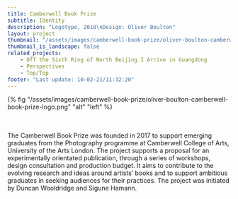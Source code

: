```yaml
---
title: Camberwell Book Prize
subtitle: Identity
description: "Logotype, 2018\nDesign: Oliver Boulton"
layout: project
thumbnail: "/assets/images/camberwell-book-prize/oliver-boulton-camberwell-book-prize-logo.png"
thumbnail_is_landscape: false
related_projects:
    - Off the Sixth Ring of North Beijing I Arrive in Guangdong
    - Perspectives
    - Top/Top
footer: "Last update: 10-02-21/11:32:20"
---
```

{% fig "/assets/images/camberwell-book-prize/oliver-boulton-camberwell-book-prize-logo.png" "alt" "left" %}


</br></br>The Camberwell Book Prize was founded in 2017 to support emerging graduates from the Photography programme at Camberwell College of Arts, University of the Arts London. The project supports a proposal for an experimentally orientated publication, through a series of workshops, design consultation and production budget. It aims to contribute to the evolving research and ideas around artists’ books and to support ambitious graduates in seeking audiences for their practices. The project was initiated by Duncan Wooldridge and Sigune Hamann.

